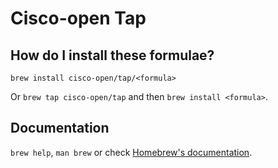 # Cisco-open Tap

## How do I install these formulae?

`brew install cisco-open/tap/<formula>`

Or `brew tap cisco-open/tap` and then `brew install <formula>`.

## Documentation

`brew help`, `man brew` or check [Homebrew's documentation](https://docs.brew.sh).
